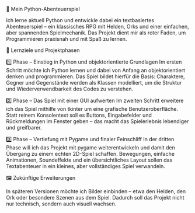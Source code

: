🐉 Mein Python-Abenteuerspiel

Ich lerne aktuell Python und entwickle dabei ein textbasiertes Abenteuerspiel – ein klassisches RPG mit Helden, Orks und einer einfachen, aber spannenden Spielmechanik. Das Projekt dient mir als roter Faden, um Programmieren praxisnah und mit Spaß zu lernen.

🎯 Lernziele und Projektphasen

1️⃣ Phase – Einstieg in Python und objektorientierte Grundlagen
Im ersten Schritt möchte ich Python lernen und dabei von Anfang an objektorientiert denken und programmieren. Das Spiel bildet hierfür die Basis: Charaktere, Gegner und Gegenstände werden als Klassen modelliert, um die Struktur und Wiederverwendbarkeit des Codes zu verstehen.

2️⃣ Phase – Das Spiel mit einer GUI aufwerten
Im zweiten Schritt erweitere ich das Spiel mithilfe von tkinter um eine grafische Benutzeroberfläche. Statt reinem Konsolentext soll es Buttons, Eingabefelder und Rückmeldungen im Fenster geben – das macht das Spielerlebnis lebendiger und greifbarer.

3️⃣ Phase – Vertiefung mit Pygame und finaler Feinschliff
In der dritten Phase will ich das Projekt mit pygame weiterentwickeln und damit den Übergang zu einem echten 2D-Spiel schaffen. Bewegungen, einfache Animationen, Soundeffekte und ein übersichtliches Layout sollen das Textabenteuer in ein kleines, aber vollständiges Spiel verwandeln.

🖼️ Zukünftige Erweiterungen

In späteren Versionen möchte ich Bilder einbinden – etwa den Helden, den Ork oder besondere Szenen aus dem Spiel. Dadurch soll das Projekt nicht nur technisch, sondern auch visuell wachsen.
